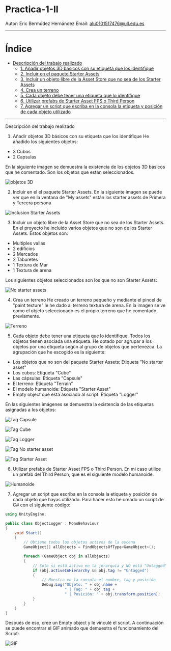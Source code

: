 # Practica-1-II
Autor: Eric Bermúdez Hernández
Email: alu0101517476@ull.edu.es

----

# Índice

- [Descripción del trabajo realizado](#descripción-del-trabajo-realizado)
  - [1. Añadir objetos 3D básicos con su etiqueta que los identifique](#1-añadir-objetos-3d-básicos-con-su-etiqueta-que-los-identifique)
  - [2. Incluir en el paquete Starter Assets](#2-incluir-en-el-paquete-starter-assets)
  - [3. Incluir un objeto libre de la Asset Store que no sea de los Starter Assets](#3-incluir-un-objeto-libre-de-la-asset-store-que-no-sea-de-los-starter-assets)
  - [4. Crea un terreno](#4-crea-un-terreno)
  - [5. Cada objeto debe tener una etiqueta que lo identifique](#5-cada-objeto-debe-tener-una-etiqueta-que-lo-identifique)
  - [6. Utilizar prefabs de Starter Asset FPS o Third Person](#6-utilizar-prefabs-de-starter-asset-fps-o-third-person)
  - [7. Agregar un script que escriba en la consola la etiqueta y posición de cada objeto utilizado](#7-agregar-un-script-que-escriba-en-la-consola-la-etiqueta-y-posición-de-cada-objeto-utilizado)


----

Descripción del trabajo realizado
1. Añadir objetos 3D básicos con su etiqueta que los identifique
He añadido los siguientes objetos:
- 3 Cubos
- 2 Capsulas

En la siguiente imagen se demuestra la existencia de los objetos 3D básicos que he comentado. Son los objetos que están seleccionados.

![objetos 3D](Img/Objetos%203D.png)

2. Incluir en el el paquete Starter Assets.
En la siguiente imagen se puede ver que en la ventana de "My assets" están los starter assets de Primera y Tercera persona

![Inclusion Starter Assets](Img/Starter%20assets.png)

3. Incluir un objeto libre de la Asset Store que no sea de los Starter Assets.
En el proyecto he incluido varios objetos que no son de los Starter Assets. Estos objetos son:
- Multiples vallas
- 2 edificios
- 2 Mercados
- 2 Taburetes
- 1 Textura de Mar
- 1 Textura de arena

Los siguientes objetos seleccionados son los que no son Starter Assets: 

![No starter assets](Img/No%20Starter%20assets.png)

4. Crea un terreno
He creado un terreno pequeño y mediante el pincel de "paint texture" le he dado al terreno textura de arena. En la imagen se ve como el objeto seleccionado es el propio terreno que he comentado previamente.

![Terreno](Img/Terreno.png)

5. Cada objeto debe tener una etiqueta que lo identifique.
Todos los objetos tienen asociada una etiqueta. He optado por agrupar a los objetos por una etiqueta según al grupo de objetos que pertenezca. La agrupación que he escogido es la siguiente:
- Los objetos que no son del paquete Starter Assets: Etiqueta "No starter asset"
- Los cubos: Etiqueta "Cube"
- Las cápsulas: Etiqueta "Capsule"
- El terreno: Etiqueta "Terrain"
- El modelo humanoide: Etiqueta "Starter Asset"
- Empty object que está asociado al script: Etiqueta "Logger"

En las siguientes imágenes se demuestra la existencia de las etiquetas asignadas a los objetos:

![Tag Capsule](Img/Tag%20Capsule.png)

![Tag Cube](Img/Tag%20Cube.png)

![Tag Logger](Img/Tag%20logger.png)

![Tag No starter asset](Img/No%20Starter%20assets.png)

![Tag Starter Asset](Img/tag%20Starter%20Asset.png)

6. Utilizar prefabs de Starter Asset FPS o Third Person.
En mi caso utilice un prefab del Third Person, que es el siguiente modelo humanoide:

![Humanoide](Img/Third%20person.png)

7. Agregar un script que escriba en la consola la etiqueta y posición de cada objeto que hayas utilizado. 
Para hacer esto he creado un script de C# con el siguiente código:
```C#
using UnityEngine;

public class ObjectLogger : MonoBehaviour
{
    void Start()
    {
        // Obtiene todos los objetos activos de la escena
        GameObject[] allObjects = FindObjectsOfType<GameObject>();

        foreach (GameObject obj in allObjects)
        {
            // Solo si está activo en la jerarquía y NO está "Untagged"
            if (obj.activeInHierarchy && obj.tag != "Untagged")
            {
                // Muestra en la consola el nombre, tag y posición
                Debug.Log("Objeto: " + obj.name +
                          " | Tag: " + obj.tag +
                          " | Posición: " + obj.transform.position);
            }
        }
    }
}
```

Después de eso, cree un Empty object y le vinculé el script. A continuación se puede encontrar el GIF animado que demuestra el funcionamiento del Script:

![GIF](Img/Funcionamiento.gif)

